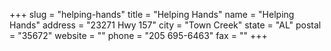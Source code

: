 +++
slug = "helping-hands"
title = "Helping Hands"
name = "Helping Hands"
address = "23271 Hwy 157"
city = "Town Creek"
state = "AL"
postal = "35672"
website = ""
phone = "205 695-6463"
fax = ""
+++
